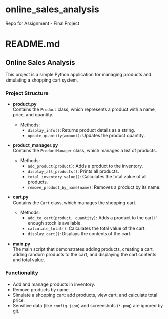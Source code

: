 # online_sales_analysis
Repo for Assignment - Final Project
# README.md

## Online Sales Analysis

This project is a simple Python application for managing products and simulating a shopping cart system.

### Project Structure

- **product.py**  
  Contains the `Product` class, which represents a product with a name, price, and quantity.  
  - Methods:  
    - `display_info()`: Returns product details as a string.  
    - `update_quantity(amount)`: Updates the product quantity.

- **product_manager.py**  
  Contains the `ProductManager` class, which manages a list of products.  
  - Methods:  
    - `add_product(product)`: Adds a product to the inventory.  
    - `display_all_products()`: Prints all products.  
    - `total_inventory_value()`: Calculates the total value of all products.  
    - `remove_product_by_name(name)`: Removes a product by its name.

- **cart.py**  
  Contains the `Cart` class, which manages the shopping cart.  
  - Methods:  
    - `add_to_cart(product, quantity)`: Adds a product to the cart if enough stock is available.  
    - `calculate_total()`: Calculates the total value of the cart.  
    - `display_cart()`: Displays the contents of the cart.

- **main.py**  
  The main script that demonstrates adding products, creating a cart, adding random products to the cart, and displaying the cart contents and total value.

### Functionality

- Add and manage products in inventory.
- Remove products by name.
- Simulate a shopping cart: add products, view cart, and calculate total price.
- Sensitive data (like `config.json`) and screenshots (`*.png`) are ignored by git.
